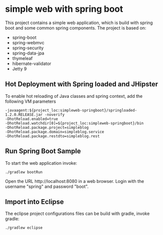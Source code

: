 simple web with spring boot
===========================

This project contains a simple web application, which is build with spring boot and some common spring components.
The project is based on:
 * spring-boot
 * spring-webmvc
 * spring-security
 * spring-data-jpa
 * thymeleaf
 * hibernate-validator
 * Jetty 9
 
## Hot Deployment with Spring loaded and JHipster

To enable hot reloading of Java classes and spring context, add the following VM parameters
	
	-javaagent:${project_loc:simpleweb-springboot}/springloaded-1.2.0.RELEASE.jar -noverify 
	-DhotReload.enabled=true
	-DhotReload.watchdir[0]=${project_loc:simpleweb-springboot}/bin
	-DhotReload.package.project=simpleblog
	-DhotReload.package.domain=simpleblog.service
	-DhotReload.package.restdto=simpleblog.rest

## Run Spring Boot Sample

To start the web application invoke:

	./gradlew bootRun

Open the URL http://localhost:8080 in a web browser. Login with the username "spring" and password "boot".

## Import into Eclipse 

The eclipse project configurations files can be build with gradle, invoke gradle:

	./gradlew eclipse
